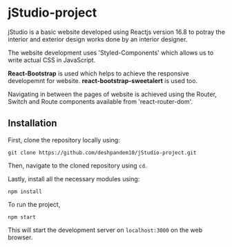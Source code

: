 # jStudio-project

jStudio is a basic website developed using Reactjs version 16.8 to potray the interior and exterior design works done by an interior designer.

The website development uses 'Styled-Components' which allows us to write actual CSS in JavaScript. 

**React-Bootstrap** is used which helps to achieve the responsive developemnt for website. **react-bootstrap-sweetalert** is used too.

Navigating in between the pages of website is achieved using the Router, Switch and Route components available from 'react-router-dom'.

## Installation

First, clone the repository locally using:
```
git clone https://github.com/deshpandem10/jStudio-project.git
```
Then, navigate to the cloned repository using `cd`.

Lastly, install all the necessary modules using: 
```
npm install
```

To run the project, 
```
npm start
```

This will start the development server on `localhost:3000` on the web browser.


